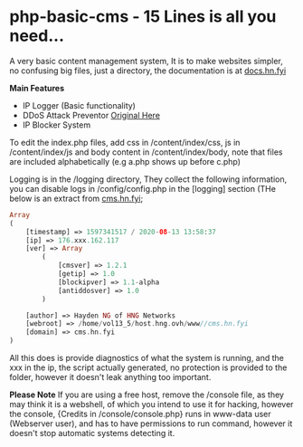 # php-basic-cms - 15 Lines is all you need...
A very basic content management system, It is to make websites simpler, no confusing big files, just a directory, the documentation is at [docs.hn.fyi](https://docs.hn.fyi/d/5-hng-cms-guide) 

**Main Features**

* IP Logger (Basic functionality)
* DDoS Attack Preventor [Original Here](https://github.com/GiacomoDevIT/AntiDDoS)
* IP Blocker System


To edit the index.php files, add css in /content/index/css, js in /content/index/js and body content in /content/index/body, note that files are included alphabetically (e.g a.php shows up before c.php)

Logging is in the /logging directory, They collect the following information, you can disable logs in /config/config.php in the [logging] section (THe below is an extract from [cms.hn.fyi](http://cms.hn.fyi/logging/log-1597341517.log);
```php
Array
(
    [timestamp] => 1597341517 / 2020-08-13 13:58:37
    [ip] => 176.xxx.162.117
    [ver] => Array
        (
            [cmsver] => 1.2.1
            [getip] => 1.0
            [blockipver] => 1.1-alpha
            [antiddosver] => 1.0
        )

    [author] => Hayden NG of HNG Networks
    [webroot] => /home/vol13_5/host.hng.ovh/www//cms.hn.fyi
    [domain] => cms.hn.fyi
)

```
All this does is provide diagnostics of what the system is running, and the xxx in the ip, the script actually generated, no protection is provided to the folder, however it doesn't leak anything too important.

**Please Note**
If you are using a free host, remove the /console file, as they may think it is a webshell, of which you intend to use it for hacking, however the console, {Credits in /console/console.php} runs in www-data user (Webserver user), and has to have permissions to run command, however it doesn't stop automatic systems detecting it.
